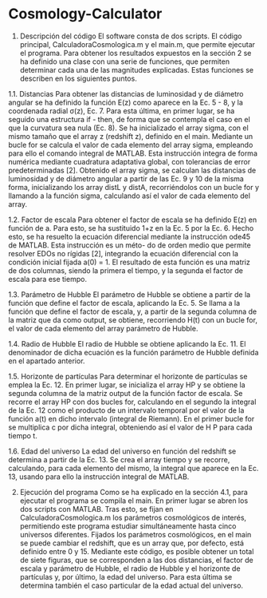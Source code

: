 # Cosmology-Calculator
1. Descripción del código
El software consta de dos scripts. El código principal, CalculadoraCosmologica.m
y el main.m, que permite ejecutar el programa. Para obtener los resultados expuestos
en la sección 2 se ha definido una clase con una serie de funciones, que permiten
determinar cada una de las magnitudes explicadas. Estas funciones se describen en
los siguientes puntos.

1.1. Distancias
Para obtener las distancias de luminosidad y de diámetro angular se ha definido
la función E(z) como aparece en la Ec. 5 - 8, y la coordenada radial σ(z), Ec. 7. Para
esta última, en primer lugar, se ha seguido una estructura if - then, de forma que se
contempla el caso en el que la curvatura sea nula (Ec. 8). Se ha inicializado el array
sigma, con el mismo tamaño que el array z (redshift z), definido en el main. Mediante
un bucle for se calcula el valor de cada elemento del array sigma, empleando para
ello el comando integral de MATLAB. Esta instrucción integra de forma numérica
mediante cuadratura adaptativa global, con tolerancias de error predeterminadas [2].
Obtenido el array sigma, se calculan las distancias de luminosidad y de diámetro
angular a partir de las Ec. 9 y 10 de la misma forma, inicializando los array distL
y distA, recorriéndolos con un bucle for y llamando a la función sigma, calculando
ası́ el valor de cada elemento del array.

1.2. Factor de escala
Para obtener el factor de escala se ha definido E(z) en función de a. Para esto,
se ha sustituido 1+z en la Ec. 5 por la Ec. 6. Hecho esto, se ha resuelto la ecuación
diferencial mediante la instrucción ode45 de MATLAB. Esta instrucción es un méto-
do de orden medio que permite resolver EDOs no rı́gidas [2], integrando la ecuación
diferencial con la condición inicial fijada a(0) = 1. El resultado de esta función es
una matriz de dos columnas, siendo la primera el tiempo, y la segunda el factor de
escala para ese tiempo.

1.3. Parámetro de Hubble
El parámetro de Hubble se obtiene a partir de la función que define el factor
de escala, aplicando la Ec. 5. Se llama a la función que define el factor de escala,
y, a partir de la segunda columna de la matriz que da como output, se obtiene,
recorriendo H(t) con un bucle for, el valor de cada elemento del array parámetro de
Hubble.

1.4. Radio de Hubble
El radio de Hubble se obtiene aplicando la Ec. 11. El denominador de dicha
ecuación es la función parámetro de Hubble definida en el apartado anterior.

1.5. Horizonte de partı́culas
Para determinar el horizonte de partı́culas se emplea la Ec. 12. En primer lugar,
se inicializa el array HP y se obtiene la segunda columna de la matriz output de la
función factor de escala. Se recorre el array HP con dos bucles for, calculando en
el segundo la integral de la Ec. 12 como el producto de un intervalo temporal por
el valor de la función a(t) en dicho intervalo (integral de Riemann). En el primer
bucle for se multiplica c por dicha integral, obteniendo ası́ el valor de H P para cada
tiempo t.

1.6. Edad del universo
La edad del universo en función del redshift se determina a partir de la Ec. 13.
Se crea el array tiempo y se recorre, calculando, para cada elemento del mismo,
la integral que aparece en la Ec. 13, usando para ello la instrucción integral de
MATLAB.

2. Ejecución del programa
Como se ha explicado en la sección 4.1, para ejecutar el programa se compila
el main. En primer lugar se abren los dos scripts con MATLAB. Tras esto, se fijan
en CalculadoraCosmologica.m los parámetros cosmológicos de interés, permitiendo
este programa estudiar simultáneamente hasta cinco universos diferentes. Fijados los
parámetros cosmológicos, en el main se puede cambiar el redshift, que es un array
que, por defecto, está definido entre 0 y 15. Mediante este código, es posible obtener
un total de siete figuras, que se corresponden a las dos distancias, el factor de escala
y parámetro de Hubble, el radio de Hubble y el horizonte de partı́culas y, por último,
la edad del universo. Para esta última se determina también el caso particular de la
edad actual del universo.
